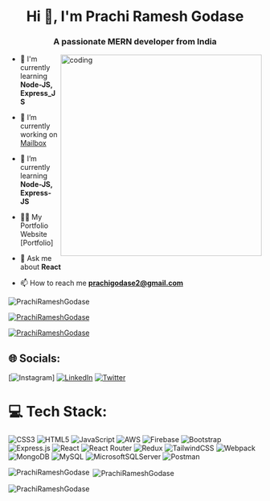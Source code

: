 <h1 align="center">Hi 👋, I'm Prachi Ramesh Godase</h1>
<h3 align="center">A passionate MERN developer from India</h3>

<img align="right" alt="coding" width="400"
src="">
- 🌱 I'm currently learning **Node-JS, Express_JS**

- 🔭 I’m currently working on [Mailbox](https://github.com/PrachiRameshGodase/Mail-box-using-react)

- 🌱 I’m currently learning **Node-JS, Express-JS**
  
- 👨‍💻 My Portfolio Website [Portfolio]

- 💬 Ask me about **React**

- 📫 How to reach me **prachigodase2@gmail.com**

<p align="left"> <img src="https://komarev.com/ghpvc/?username=PrachiRameshGodase&label=Profile%20views&color=0e75b6&style=flat" alt="PrachiRameshGodase" /> </p>
<p align="left"> <a href="https://github.com/ryo-ma/github-profile-trophy"><img src="https://github-profile-trophy.vercel.app/?username=PrachiRameshGodase" alt="PrachiRameshGodase" /></a> </p>
<p align="left"> <a href="https://twitter.com/@prachigodase" target="blank"><img src="https://img.shields.io/twitter/follow/@prachigodase?logo=twitter&style=for-the-badge" alt="PrachiRameshGodase" /></a> </p>



## 🌐 Socials:
 [![Instagram](https://img.shields.io/badge/Instagram-%23E4405F.svg?logo=Instagram&logoColor=white)] [![LinkedIn](https://img.shields.io/badge/LinkedIn-%230077B5.svg?logo=linkedin&logoColor=white)](https://www.linkedin.com/in/prachirameshgodase12/) [![Twitter](https://img.shields.io/badge/Twitter-%231DA1F2.svg?logo=Twitter&logoColor=white)](https://twitter.com/@prachigodase)


# 💻 Tech Stack:
 ![CSS3](https://img.shields.io/badge/css3-%231572B6.svg?style=for-the-badge&logo=css3&logoColor=white) ![HTML5](https://img.shields.io/badge/html5-%23E34F26.svg?style=for-the-badge&logo=html5&logoColor=white) ![JavaScript](https://img.shields.io/badge/javascript-%23323330.svg?style=for-the-badge&logo=javascript&logoColor=%23F7DF1E) ![AWS](https://img.shields.io/badge/AWS-%23FF9900.svg?style=for-the-badge&logo=amazon-aws&logoColor=white) ![Firebase](https://img.shields.io/badge/firebase-%23039BE5.svg?style=for-the-badge&logo=firebase) ![Bootstrap](https://img.shields.io/badge/bootstrap-%23563D7C.svg?style=for-the-badge&logo=bootstrap&logoColor=white)  ![Express.js](https://img.shields.io/badge/express.js-%23404d59.svg?style=for-the-badge&logo=express&logoColor=%2361DAFB) ![React](https://img.shields.io/badge/react-%2320232a.svg?style=for-the-badge&logo=react&logoColor=%2361DAFB) ![React Router](https://img.shields.io/badge/React_Router-CA4245?style=for-the-badge&logo=react-router&logoColor=white) ![Redux](https://img.shields.io/badge/redux-%23593d88.svg?style=for-the-badge&logo=redux&logoColor=white) ![TailwindCSS](https://img.shields.io/badge/tailwindcss-%2338B2AC.svg?style=for-the-badge&logo=tailwind-css&logoColor=white) ![Webpack](https://img.shields.io/badge/webpack-%238DD6F9.svg?style=for-the-badge&logo=webpack&logoColor=black) ![MongoDB](https://img.shields.io/badge/MongoDB-%234ea94b.svg?style=for-the-badge&logo=mongodb&logoColor=white) ![MySQL](https://img.shields.io/badge/mysql-%2300f.svg?style=for-the-badge&logo=mysql&logoColor=white) ![MicrosoftSQLServer](https://img.shields.io/badge/Microsoft%20SQL%20Sever-CC2927?style=for-the-badge&logo=microsoft%20sql%20server&logoColor=white)  ![Postman](https://img.shields.io/badge/Postman-FF6C37?style=for-the-badge&logo=postman&logoColor=white)



<p><img align="left" src="https://github-readme-stats.vercel.app/api/top-langs?username=PrachiRameshGodase&show_icons=true&locale=en&layout=compact" alt="PrachiRameshGodase" /></p>
<p>&nbsp;<img align="center" src="https://github-readme-stats.vercel.app/api?username=PrachiRameshGodase&show_icons=true&locale=en" alt="PrachiRameshGodase" /></p>
<p><img align="center" src="https://github-readme-streak-stats.herokuapp.com/?user=PrachiRameshGodase&" alt="PrachiRameshGodase" /></p>
